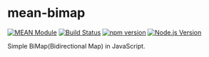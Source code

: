# mean-bimap

[![MEAN Module](https://img.shields.io/badge/MEAN%20Module-TypeScript-blue.svg?style=flat-square)](https://github.com/mgenware/MEAN-Module)
[![Build Status](https://img.shields.io/travis/mgenware/mean-bimap.svg?style=flat-square&label=Build+Status)](https://travis-ci.org/mgenware/mean-bimap)
[![npm version](https://img.shields.io/npm/v/mean-bimap.svg?style=flat-square)](https://npmjs.com/package/mean-bimap)
[![Node.js Version](http://img.shields.io/node/v/mean-bimap.svg?style=flat-square)](https://nodejs.org/en/)

Simple BiMap(Bidirectional Map) in JavaScript.
